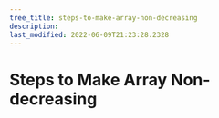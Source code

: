 ```yaml
---
tree_title: steps-to-make-array-non-decreasing
description: 
last_modified: 2022-06-09T21:23:28.2328
---
```


# Steps to Make Array Non-decreasing
